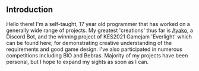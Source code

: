 ## Introduction
Hello there! I'm a self-taught, 17 year old programmer that has worked on a generally wide range of projects. My greatest 'creations' thus far is [Ayako](https://www.ayako.one), a Discord Bot, and the winning project of KES2021 Gamejam 'Everlight' which can be found here; for demonstrating creative understanding of the requirements and good game design. I've also participated in numerous competitions including BIO and Bebras. Majority of my projects have been personal, but I hope to expand my sights as soon as I can.
